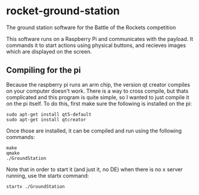 # rocket-ground-station
The ground station software for the Battle of the Rockets competition

This software runs on a Raspberry Pi and communicates with the payload. It commands it to start actions using physical buttons, and recieves images which are displayed on the screen.

## Compiling for the pi
Because the raspberry pi runs an arm chip, the version qt creator compiles on your computer doesn't work. There is a way to cross compile, but thats complicated and this program is quite simple, so I wanted to just compile it on the pi itself. To do this, first make sure the following is installed on the pi:

    sudo apt-get install qt5-default
    sudo apt-get install qtcreator

Once those are installed, it can be compiled and run using the following commands:

    make
    qmake
    ./GroundStation

Note that in order to start it (and just it, no DE) when there is no x server running, use the startx command:

    startx ./GroundStation
